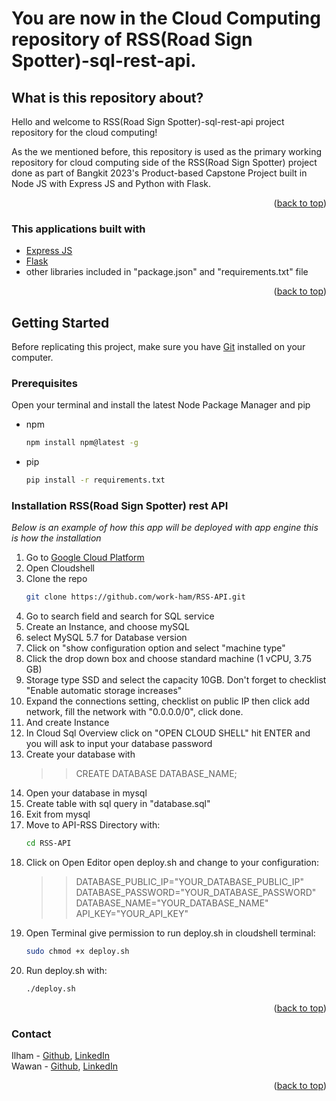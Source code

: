 # You are now in the Cloud Computing repository of RSS(Road Sign Spotter)-sql-rest-api.

## What is this repository about?

Hello and welcome to RSS(Road Sign Spotter)-sql-rest-api project repository for the cloud computing! 

As the we mentioned before, this repository is used as the primary working repository for cloud computing side of the RSS(Road Sign Spotter) project done as part of Bangkit 2023's Product-based Capstone Project built in Node JS with Express JS and Python with Flask.
<p align="right">(<a href="#top">back to top</a>)</p>

### This applications built with

* [Express JS](https://expressjs.com/)
* [Flask](https://flask.palletsprojects.com/en/2.3.x/)
* other libraries included in "package.json" and "requirements.txt" file

<p align="right">(<a href="#top">back to top</a>)</p>

## Getting Started

Before replicating this project, make sure you have [Git](https://git-scm.com/downloads) installed on your computer.

### Prerequisites

Open your terminal and install the latest Node Package Manager and pip
* npm
  ```sh
  npm install npm@latest -g
  ```
* pip
  ```sh
  pip install -r requirements.txt
  ```
### Installation RSS(Road Sign Spotter) rest API
_Below is an example of how this app will be deployed with app engine this is how the installation_
1. Go to [Google Cloud Platform](https://console.cloud.google.com/)
2. Open Cloudshell
3. Clone the repo
   ```sh
   git clone https://github.com/work-ham/RSS-API.git
   ```
5. Go to search field and search for SQL service
6. Create an Instance, and choose mySQL
7. select MySQL 5.7 for Database version
8. Click on "show configuration option and select "machine type"
9. Click the drop down box and choose standard machine (1 vCPU, 3.75 GB)
10. Storage type SSD and select the capacity 10GB. Don't forget to checklist "Enable automatic storage increases"
11.  Expand the connections setting, checklist on public IP then click add network, fill the network with "0.0.0.0/0", click done.
12.  And create Instance
13.  In Cloud Sql Overview click on "OPEN CLOUD SHELL" hit ENTER and you will ask to input your database password
14.  Create your database with
     >> CREATE DATABASE DATABASE_NAME;
16.  Open your database in mysql
17.  Create table with sql query in "database.sql"
18.  Exit from mysql 
19.  Move to API-RSS Directory with:
     ```sh
     cd RSS-API
     ```
21.  Click on Open Editor open deploy.sh and change to your configuration:
     >> DATABASE_PUBLIC_IP="YOUR_DATABASE_PUBLIC_IP" <br>
     >> DATABASE_PASSWORD="YOUR_DATABASE_PASSWORD"<br>
     >> DATABASE_NAME="YOUR_DATABASE_NAME"<br>
     >> API_KEY="YOUR_API_KEY"<br>
23.  Open Terminal give permission to run deploy.sh in cloudshell terminal:
     ```sh
     sudo chmod +x deploy.sh
     ```
24.  Run deploy.sh with:
     ```sh
     ./deploy.sh
     ```
<p align="right">(<a href="#top">back to top</a>)</p>

<!-- CONTACT -->
### Contact
Ilham - [Github](https://github.com/work-ham), [LinkedIn](https://www.linkedin.com/in/ilham-kus/) <br>
Wawan - [Github](https://github.com/wawn11), [LinkedIn](https://www.linkedin.com/in/wawan11/)
<p align="right">(<a href="#top">back to top</a>)</p>